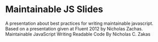 Maintainable JS Slides
======================

A presentation about best practices for writing maintainable javascript.
Based on a presentation given at Fluent 2012 by Nicholas Zachas.
Maintainable JavaScript
Writing Readable Code
By Nicholas C. Zakas

